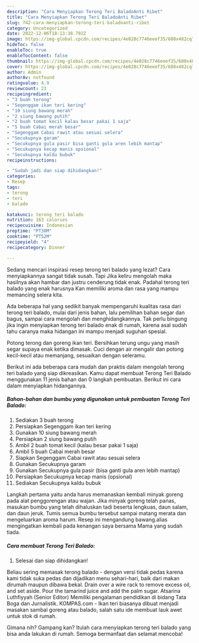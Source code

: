 ```yaml
---
description: "Cara Menyiapkan Terong Teri BaladoAnti Ribet"
title: "Cara Menyiapkan Terong Teri BaladoAnti Ribet"
slug: 742-cara-menyiapkan-terong-teri-baladoanti-ribet
category: Uncategorized
date: 2022-12-06T18:13:38.792Z
image: https://img-global.cpcdn.com/recipes/4e028c7746eeef35/680x482cq70/terong-teri-balado-foto-resep-utama.jpg
hideToc: false
enableToc: true
enableTocContent: false
thumbnail: https://img-global.cpcdn.com/recipes/4e028c7746eeef35/680x482cq70/terong-teri-balado-foto-resep-utama.jpg
cover: https://img-global.cpcdn.com/recipes/4e028c7746eeef35/680x482cq70/terong-teri-balado-foto-resep-utama.jpg
author: Admin
authorAv: notfound
ratingvalue: 4.9
reviewcount: 23
recipeingredient:
- "3 buah terong"
- "Segenggam ikan teri kering"
- "10 siung bawang merah"
- "2 siung bawang putih"
- "2 buah tomat kecil kalau besar pakai 1 saja"
- "5 buah Cabai merah besar"
- "Segenggam Cabai rawit atau sesuai selera"
- "Secukupnya garam"
- "Secukupnya gula pasir bisa ganti gula aren lebih mantap"
- "Secukupnya kecap manis opsional"
- "Secukupnya kaldu bubuk"
recipeinstructions:

- "Sudah jadi dan siap dihidangkan!"
categories:
- Resep
tags:
- terong
- teri
- balado

katakunci: terong teri balado 
nutrition: 163 calories
recipecuisine: Indonesian
preptime: "PT30M"
cooktime: "PT52M"
recipeyield: "4"
recipecategory: Dinner

---
```



Sedang mencari inspirasi resep terong teri balado yang lezat? Cara menyiapkannya sangat tidak susah. Tapi Jika keliru mengolah maka hasilnya akan hambar dan justru cenderung tidak enak. Padahal terong teri balado yang enak harusnya Kan memiliki aroma dan rasa yang mampu memancing selera kita.


Ada beberapa hal yang sedikit banyak mempengaruhi kualitas rasa dari terong teri balado, mulai dari jenis bahan, lalu pemilihan bahan segar dan bagus, sampai cara mengolah dan menghidangkannya. Tak perlu bingung jika ingin menyiapkan terong teri balado enak di rumah, karena asal sudah tahu caranya maka hidangan ini mampu menjadi suguhan spesial.

Potong terong dan goreng ikan teri. Bersihkan terung ungu yang masih segar supaya enak ketika dimasak. Cuci dengan air mengalir dan potong kecil-kecil atau memanjang, sesuaikan dengan seleramu.


Berikut ini ada beberapa cara mudah dan praktis dalam mengolah terong teri balado yang siap dikreasikan. Kamu dapat membuat Terong Teri Balado menggunakan 11 jenis bahan dan 0 langkah pembuatan. Berikut ini cara dalam menyiapkan hidangannya.

<!--inarticleads1-->

##### Bahan-bahan dan bumbu yang digunakan untuk pembuatan Terong Teri Balado:

1. Sediakan 3 buah terong
1. Persiapkan Segenggam ikan teri kering
1. Gunakan 10 siung bawang merah
1. Persiapkan 2 siung bawang putih
1. Ambil 2 buah tomat kecil (kalau besar pakai 1 saja)
1. Ambil 5 buah Cabai merah besar
1. Siapkan Segenggam Cabai rawit atau sesuai selera
1. Gunakan Secukupnya garam
1. Gunakan Secukupnya gula pasir (bisa ganti gula aren lebih mantap)
1. Persiapkan Secukupnya kecap manis (opsional)
1. Sediakan Secukupnya kaldu bubuk


Langkah pertama yaitu anda harus memanaskan kembali minyak goreng pada alat penggorengan atau wajan. Jika minyak goreng telah panas, masukan bumbu yang telah dihaluskan tadi beserta lengkuas, daun salam, dan daun jeruk. Tumis semua bumbu tersebut sampai matang merata dan mengeluarkan aroma harum. Resep ini mengandung bawang.alias mengingatkan kembali pada kenangan saya bersama Mama yang sudah tiada. 

<!--inarticleads2-->

##### Cara membuat Terong Teri Balado:


1. Selesai dan siap dihidangkan!

Beliau sering memasak terong balado - dengan versi tidak pedas karena kami tidak suka pedas dan dijadikan menu sehari-hari, baik dari makan dirumah maupun dibawa bekal. Drain over a wire rack to remove excess oil, and set aside. Pour the tamarind juice and add the palm sugar. Atsarina Luthfiyyah (Senior Editor) Memiliki pengalaman pendidikan di bidang Tata Boga dan Jurnalistik. KOMPAS.com - Ikan teri biasanya dibuat menjadi masakan sambal goreng atau balado, salah satu ide membuat lauk awet untuk stok di rumah. 

Gimana nih? Gampang kan? Itulah cara menyiapkan terong teri balado yang bisa anda lakukan di rumah. Semoga bermanfaat dan selamat mencoba!
